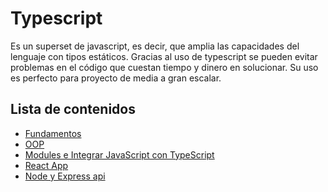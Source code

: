 # Typescript

Es un superset de javascript, es decir, que amplia las capacidades del lenguaje con tipos estáticos.
Gracias al uso de typescript se pueden evitar problemas en el código que cuestan tiempo y dinero en solucionar. Su uso es perfecto para proyecto de media a gran escalar.

## Lista de contenidos

- [Fundamentos](./Fundamentos.md)
- [OOP](./OOP.md)
- [Modules e Integrar JavaScript con TypeScript](./Modules.md)
- [React App](./React-app.md)
- [Node y Express api](./Express-api.md)
